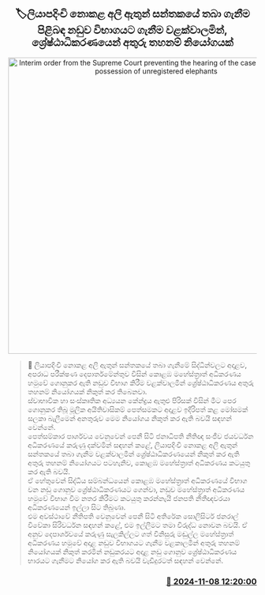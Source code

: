 <p align='center'><b><h2 align='center' title='Interim order from the Supreme Court preventing the hearing of the case related to the possession of unregistered elephants'>🏷ලියාපදිංචි නොකළ අලි ඇතුන් සන්තකයේ තබා ගැනීම පිළිබ​ඳ නඩුව විභාගයට ගැනීම වළක්වාලමින්, ශ්‍රේෂ්ඨාධිකරණයෙන් අතුරු තහනම් නියෝගයක්</h2></b></p>
<p align='center'><img src='https://helakuru.sgp1.cdn.digitaloceanspaces.com/esana/images/lib/court-gg.jpg' width='600' alt='Interim order from the Supreme Court preventing the hearing of the case related to the possession of unregistered elephants'></p>

>📝 ලියාපදිංචි නොකළ අලි ඇතුන් සන්තකයේ තබා ගැනීමේ සිද්ධීන්වලට අදාළව, අපරාධ පරීක්ෂණ දෙපාර්තමේන්තුව විසින් කොළඹ මහේස්ත්‍රාත් අධිකරණය හමුවේ ගොනුකර ඇති නඩුව විභාග කිරීම වළක්වාලමින් ශ්‍රේෂ්ඨාධිකරණය අතුරු තහනම් නියෝගයක් නිකුත් කර තිබෙනවා.<br>ස්වාභාවික හා සංස්කෘතික අධ්‍යයන කේන්ද්‍රය ඇතුළු පිරිසක් විසින් මීට පෙර ගොනුකර තිබූ මූලික අයිතිවාසිකම් පෙත්සමකට අදාළව ඉදිරිපත් කළ මෝසමක් සලකා බැලීමෙන් අනතුරුව මෙම නියෝගය නිකුත් කර ඇති බවයි සඳහන් වෙන්නේ.<br>පෙත්සම්කාර පාර්ශවය වෙනුවෙන් පෙනී සිටි ජනාධිපති නීතිඥ සංජීව ජයවර්ධන අධිකරණයේ කරුණු දක්වමින් සඳහන් කළේ, ලියාපදිංචි නොකළ අලි ඇතුන් සන්තකයේ තබා ගැනීම වළක්වාලමින් ශ්‍රේෂ්ඨාධිකරණයෙන් නිකුත් කර ඇති අතුරු තහනම් නියෝගයට පටහැනිව, කොළඹ මහේස්ත්‍රාත් අධිකරණය කටයුතු කර ඇති බවයි.<br>ඒ හේතුවෙන් සිද්ධිය සම්බන්ධයෙන් කොළඹ මහේස්ත්‍රාත් අධිකරණයේ විභාග වන නඩු ගොනුව ශ්‍රේෂ්ඨාධිකරණයට ගෙන්වා, නඩුව මහේස්ත්‍රාත් අධිකරණය හමුවේ විභාග වීම නතර කිරීමට කටයුතු කරන්නැයි ජනපති නීතීඥවරයා අධිකරණයෙන් ඉල්ලා සිට තිබුණා.<br>එම අවස්ථාවේ නීතිපති වෙනුවෙන් පෙනී සිටි අතිරේක සොලිසිටර් ජනරාල් විවේකා සිරිවර්ධන සඳහන් කළේ, එම ඉල්ලීමට තමා විරුද්ධ නොවන බවයි. ඒ අනුව දෙපාර්ශවයේ කරුණු සැලකිල්ලට ගත් විනිසුරු මඬුල්ල මහේස්ත්‍රාත් අධිකරණය හමුවේ අදාළ නඩුව විභාගයට ගැනීම වළකාලමින් අතුරු තහනම් නියෝගයක් නිකුත් කරමින් නඩුකරයට අදාළ නඩු ගොනුව ශ්‍රේෂ්ඨාධිකරණය භාරයට ගැනීමට නියෝග කර ඇති බවයි වැඩිදුරටත් සඳහන් වෙන්නේ.<br>

<h3 align='right'><a href='https://www.helakuru.lk/esana/p/104862/'>📅 2024-11-08 12:20:00</a></h3>
